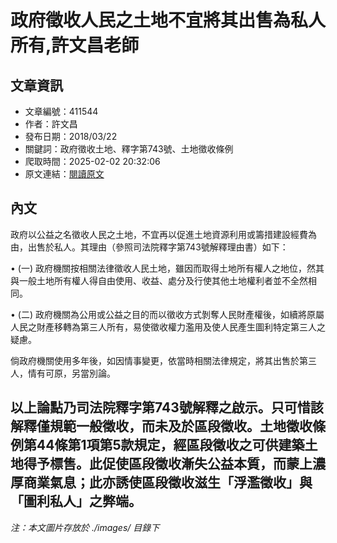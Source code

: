 # 政府徵收人民之土地不宜將其出售為私人所有,許文昌老師

## 文章資訊
- 文章編號：411544
- 作者：許文昌
- 發布日期：2018/03/22
- 關鍵詞：政府徵收土地、釋字第743號、土地徵收條例
- 爬取時間：2025-02-02 20:32:06
- 原文連結：[閱讀原文](https://real-estate.get.com.tw/Columns/detail.aspx?no=411544)

## 內文
政府以公益之名徵收人民之土地，不宜再以促進土地資源利用或籌措建設經費為由，出售於私人。其理由（參照司法院釋字第743號解釋理由書）如下：

• (一) 政府機關按相關法律徵收人民土地，雖因而取得土地所有權人之地位，然其與一般土地所有權人得自由使用、收益、處分及行使其他土地權利者並不全然相同。

• (二) 政府機關為公用或公益之目的而以徵收方式剝奪人民財產權後，如續將原屬人民之財產移轉為第三人所有，易使徵收權力濫用及使人民產生圖利特定第三人之疑慮。

倘政府機關使用多年後，如因情事變更，依當時相關法律規定，將其出售於第三人，情有可原，另當別論。

以上論點乃司法院釋字第743號解釋之啟示。只可惜該解釋僅規範一般徵收，而未及於區段徵收。土地徵收條例第44條第1項第5款規定，經區段徵收之可供建築土地得予標售。此促使區段徵收漸失公益本質，而蒙上濃厚商業氣息；此亦誘使區段徵收滋生「浮濫徵收」與「圖利私人」之弊端。
---
*注：本文圖片存放於 ./images/ 目錄下*
